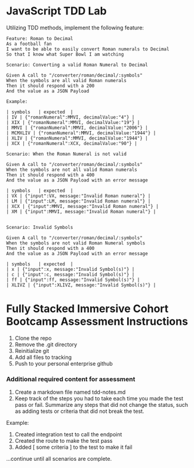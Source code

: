 # JavaScript TDD Lab

Utilizing TDD methods, implement the following feature:

```gherkin
Feature: Roman to Decimal
As a football fan
I want to be able to easily convert Roman numerals to Decimal
So that I know what Super Bowl I am watching

Scenario: Converting a valid Roman Numeral to Decimal

Given A call to "/converter/roman/decimal/:symbols"
When the symbols are all valid Roman numerals
Then it should respond with a 200
And the value as a JSON Payload

Example:

| symbols	| expected	| 
| IV | {"romanNumeral":MMVI, decimalValue:"4"} |
| XIX | {"romanNumeral":MMVI, decimalValue:"19"} |
| MMVI | {"romanNumeral":MMVI, decimalValue:"2006"} |
| MCMXLIV | {"romanNumeral":MMVI, decimalValue:"1944"} |
| XLIV | {"romanNumeral":MMVI, decimalValue:"1944"} |
| XCX | {"romanNumeral":XCX, decimalValue:"90"} |

Scenario: When the Roman Numeral is not valid

Given A call to "/converter/roman/decimal/:symbols"
When the symbols are not all valid Roman numerals
Then it should respond with a 400
And the value as a JSON Payload with an error message

| symbols	| expected	| 
| VX | {"input":VX, message:"Invalid Roman numeral"} |
| LM | {"input":LM, message:"Invalid Roman numeral"} |
| XCX | {"input":MMVI, message:"Invalid Roman numeral"} |
| XM | {"input":MMVI, message:"Invalid Roman numeral"} |


Scenario: Invalid Symbols

Given A call to "/converter/roman/decimal/:symbols"
When the symbols are not valid Roman Numeral symbols
Then it should respond with a 400
And the value as a JSON Payload with an error message

| symbols	| expected	| 
| x | {"input":x, message:"Invalid Symbol(s)"} |
| c | {"input":c, message:"Invalid Symbol(s)"} |
| ff | {"input":ff, message:"Invalid Symbol(s)"} |
| XLIVZ | {"input":XLIVZ, message:"Invalid Symbol(s)"} |
```

# Fully Stacked Immersive Cohort Bootcamp Assessment Instructions

1. Clone the repo
1. Remove the .git directory
1. Reinitialize git
1. Add all files to tracking
1. Push to your personal enterprise github


### Additional required content for assessment

1. Create a markdown file named tdd-notes.md
1. Keep track of the steps you had to take each time you made the test pass or fail.  Summarize any steps that did not change the status, such as adding tests or criteria that did not break the test.

Example:

1. Created integration test to call the endpoint
1. Created the route to make the test pass
1. Added [ some criteria ] to the test to make it fail

...continue until all scenarios are complete.